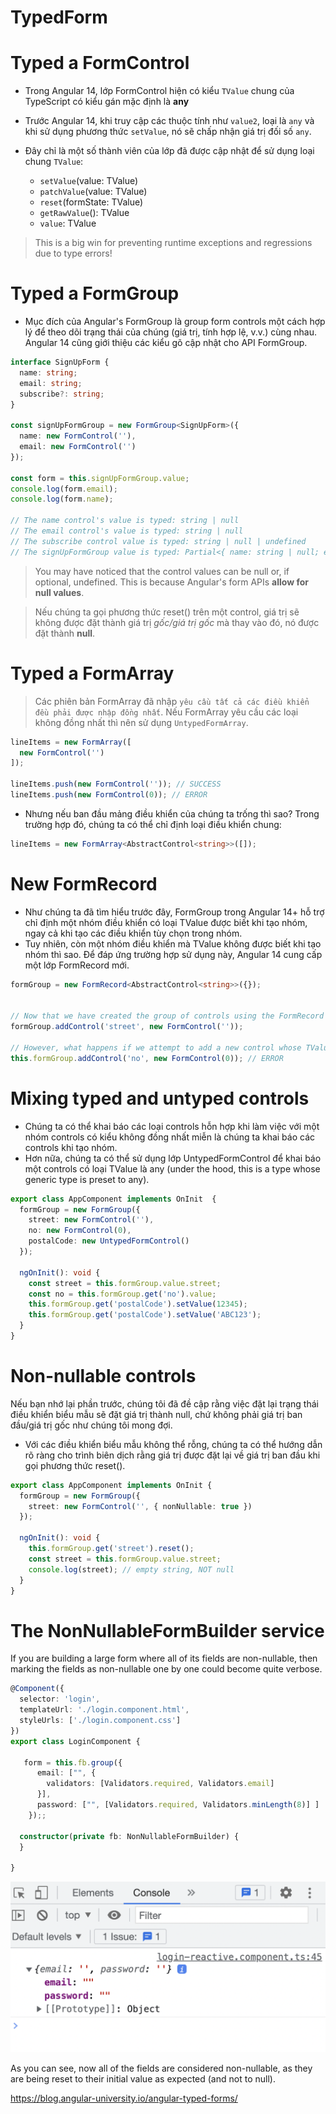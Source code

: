 # TypedForm

# Typed a FormControl

- Trong Angular 14, lớp FormControl hiện có kiểu `TValue` chung của TypeScript có kiểu gán mặc định là **any**

- Trước Angular 14, khi truy cập các thuộc tính như `value2`, loại là `any` và khi sử dụng phương thức `setValue`, nó sẽ chấp nhận giá trị đối số `any`.

- Đây chỉ là một số thành viên của lớp đã được cập nhật để sử dụng loại chung `TValue`:
    - `setValue`(value: TValue)
    - `patchValue`(value: TValue)
    - `reset`(formState: TValue)
    - `getRawValue`(): TValue
    - `value`: TValue

> This is a big win for preventing runtime exceptions and regressions due to type errors!

# Typed a FormGroup

- Mục đích của Angular's FormGroup là group form controls một cách hợp lý để theo dõi trạng thái của chúng (giá trị, tính hợp lệ, v.v.) cùng nhau. Angular 14 cũng giới thiệu các kiểu gõ cập nhật cho API FormGroup.

```ts
interface SignUpForm {
  name: string;
  email: string;
  subscribe?: string;
}

const signUpFormGroup = new FormGroup<SignUpForm>({
  name: new FormControl(''),
  email: new FormControl('')
});

const form = this.signUpFormGroup.value;
console.log(form.email);
console.log(form.name);

// The name control's value is typed: string | null
// The email control's value is typed: string | null
// The subscribe control value is typed: string | null | undefined
// The signUpFormGroup value is typed: Partial<{ name: string | null; email: string | null; subscribe: string | null | undefined }>
```
> You may have noticed that the control values can be null or, if optional, undefined. This is because Angular's form APIs **allow for null values**.

> Nếu chúng ta gọi phương thức reset() trên một control, giá trị sẽ không được đặt thành giá trị *gốc/giá trị gốc* mà thay vào đó, nó được đặt thành **null**.

# Typed a FormArray

> Các phiên bản FormArray đã nhập `yêu cầu tất cả các điều khiển đều phải được nhập đồng nhất`. Nếu FormArray yêu cầu các loại không đồng nhất thì nên sử dụng `UntypedFormArray`.


```ts
lineItems = new FormArray([
  new FormControl('')
]);

lineItems.push(new FormControl('')); // SUCCESS
lineItems.push(new FormControl(0)); // ERROR
```

- Nhưng nếu ban đầu mảng điều khiển của chúng ta trống thì sao? Trong trường hợp đó, chúng ta có thể chỉ định loại điều khiển chung:

```ts
lineItems = new FormArray<AbstractControl<string>>([]);
```
# New FormRecord

- Như chúng ta đã tìm hiểu trước đây, FormGroup trong Angular 14+ hỗ trợ chỉ định một nhóm điều khiển có loại TValue được biết khi tạo nhóm, ngay cả khi tạo các điều khiển tùy chọn trong nhóm. 
- Tuy nhiên, còn một nhóm điều khiển mà TValue không được biết khi tạo nhóm thì sao. Để đáp ứng trường hợp sử dụng này, Angular 14 cung cấp một lớp FormRecord mới.


```ts
formGroup = new FormRecord<AbstractControl<string>>({});


// Now that we have created the group of controls using the FormRecord class, we can start to add (and/or remove) controls from the group.
formGroup.addControl('street', new FormControl(''));

// However, what happens if we attempt to add a new control whose TValue is a number?
this.formGroup.addControl('no', new FormControl(0)); // ERROR
```
# Mixing typed and untyped controls

- Chúng ta có thể khai báo các loại controls hỗn hợp khi làm việc với một nhóm controls có kiểu không đồng nhất miễn là chúng ta khai báo các controls khi tạo nhóm. 
- Hơn nữa, chúng ta có thể sử dụng lớp UntypedFormControl để khai báo một controls có loại TValue là any (under the hood, this is a type whose generic type is preset to any).

```ts
export class AppComponent implements OnInit  {
  formGroup = new FormGroup({
    street: new FormControl(''),
    no: new FormControl(0),
    postalCode: new UntypedFormControl()
  });

  ngOnInit(): void {
    const street = this.formGroup.value.street;
    const no = this.formGroup.get('no').value;
    this.formGroup.get('postalCode').setValue(12345);
    this.formGroup.get('postalCode').setValue('ABC123');
  }
}
```
# Non-nullable controls

Nếu bạn nhớ lại phần trước, chúng tôi đã đề cập rằng việc đặt lại trạng thái điều khiển biểu mẫu sẽ đặt giá trị thành null, chứ không phải giá trị ban đầu/giá trị gốc như chúng tôi mong đợi. 

- Với các điều khiển biểu mẫu không thể rỗng, chúng ta có thể hướng dẫn rõ ràng cho trình biên dịch rằng giá trị được đặt lại về giá trị ban đầu khi gọi phương thức reset().

```ts
export class AppComponent implements OnInit {
  formGroup = new FormGroup({
    street: new FormControl('', { nonNullable: true })
  });

  ngOnInit(): void {
    this.formGroup.get('street').reset();
    const street = this.formGroup.value.street;
    console.log(street); // empty string, NOT null
  }
}
```

# The NonNullableFormBuilder service

If you are building a large form where all of its fields are non-nullable, then marking the fields as non-nullable one by one could become quite verbose.

```ts
@Component({
  selector: 'login',
  templateUrl: './login.component.html',
  styleUrls: ['./login.component.css']
})
export class LoginComponent {

   form = this.fb.group({
      email: ["", {
        validators: [Validators.required, Validators.email]
      }],
      password: ["", [Validators.required, Validators.minLength(8)] ]
    });;

  constructor(private fb: NonNullableFormBuilder) {
  }

}
```

![alt text](image.png)

As you can see, now all of the fields are considered non-nullable, as they are being reset to their initial value as expected (and not to null).

<https://blog.angular-university.io/angular-typed-forms/>